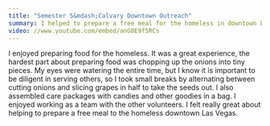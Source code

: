```yaml
---
title: "Semester 5&mdash;Calvary Downtown Outreach"
summary: I helped to prepare a free meal for the homeless in downtown Las Vegas.
video: //www.youtube.com/embed/anG0E9f5RCs
---
```

I enjoyed preparing food for the homeless. It was a great experience, the
hardest part about preparing food was chopping up the onions into tiny pieces.
My eyes were watering the entire time, but I know it is important to be
diligent in serving others, so I took small breaks by alternating between
cutting onions and slicing grapes in half to take the seeds out. I also
assembled care packages with candies and other goodies in a bag. I enjoyed
working as a team with the other volunteers. I felt really great about helping
to prepare a free meal to the homeless downtown Las Vegas.
